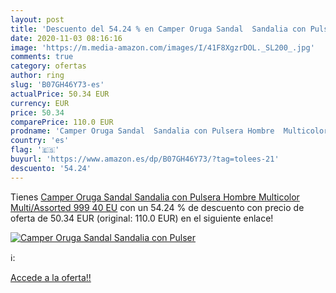 ```yaml
---
layout: post
title: 'Descuento del 54.24 % en Camper Oruga Sandal  Sandalia con Pulser'
date: 2020-11-03 08:16:16
image: 'https://m.media-amazon.com/images/I/41F8XgzrDOL._SL200_.jpg'
comments: true
category: ofertas
author: ring
slug: 'B07GH46Y73-es'
actualPrice: 50.34 EUR
currency: EUR
price: 50.34
comparePrice: 110.0 EUR
prodname: 'Camper Oruga Sandal  Sandalia con Pulsera Hombre  Multicolor  Multi/Assorted 999   40 EU'
country: 'es'
flag: '🇪🇸'
buyurl: 'https://www.amazon.es/dp/B07GH46Y73/?tag=tolees-21'
descuento: '54.24'
---
```


Tienes [Camper Oruga Sandal  Sandalia con Pulsera Hombre  Multicolor  Multi/Assorted 999   40 EU](https://www.amazon.es/dp/B07GH46Y73/?tag=tolees-21) con un 54.24 % de descuento con precio de oferta de 50.34 EUR (original: 110.0 EUR) en el siguiente enlace!

[![Camper Oruga Sandal  Sandalia con Pulser](https://m.media-amazon.com/images/I/41F8XgzrDOL._SL200_.jpg)](https://www.amazon.es/dp/B07GH46Y73/?tag=tolees-21)

ℹ️:


[Accede a la oferta!!](https://www.amazon.es/dp/B07GH46Y73/?tag=tolees-21)
